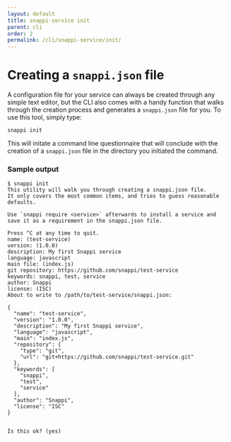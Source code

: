 ```yaml
---
layout: default
title: snappi-service init
parent: cli
order: 2
permalink: /cli/snappi-service/init/
---
```


# Creating a `snappi.json` file
A configuration file for your service can always be created through any simple text editor, but the CLI also comes with 
a handy function that walks through the creation process and generates a `snappi.json` file for you. To use this tool, 
simply type:

```
snappi init
```

This will initate a command line questionnaire that will conclude with the creation of a `snappi.json` file in the 
directory you initiated the command.

### Sample output
```
$ snappi init
This utility will walk you through creating a snappi.json file.
It only covers the most common items, and tries to guess reasonable defaults.

Use `snappi require <service>` afterwards to install a service and
save it as a requirement in the snappi.json file. 

Press ^C at any time to quit.
name: (test-service) 
version: (1.0.0) 
description: My first Snappi service
language: javascript
main file: (index.js) 
git repository: https://github.com/snappi/test-service
keywords: snappi, test, service
author: Snappi
license: (ISC) 
About to write to /path/to/test-service/snappi.json:

{
  "name": "test-service",
  "version": "1.0.0",
  "description": "My first Snappi service",
  "language": "javascript",
  "main": "index.js",
  "repository": {
    "type": "git",
    "url": "git+https://github.com/snappi/test-service.git"
  },
  "keywords": [
    "snappi",
    "test",
    "service"
  ],
  "author": "Snappi",
  "license": "ISC"
}


Is this ok? (yes)
```